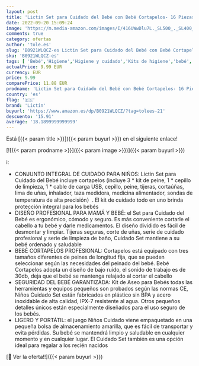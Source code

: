 ```yaml
---
layout: post
title: 'Lictin Set para Cuidado del Bebé con Bebé Cortapelos- 16 Piezas Kit de Aseo para Bebés con Cortapelos de Cabello Alimentador de Medicamentos para Peine Cortaúñas Niños Cuidado Set'
date: 2022-09-20 15:09:24
image: 'https://m.media-amazon.com/images/I/416UWwDlu7L._SL500_._SL400_.jpg'
comments: true
category: ofertas
author: 'tole.es'
slug: 'B0921WLQCZ-es Lictin Set para Cuidado del Bebé con Bebé Cortapelos- 16...'
sku: 'B0921WLQCZ-es'
tags: [ 'Bebé','Higiene','Higiene y cuidado','Kits de higiene','bebé','bebés','lictin','🇪🇸', ]
actualPrice: 9.99 EUR
currency: EUR
price: 9.99
comparePrice: 11.88 EUR
prodname: 'Lictin Set para Cuidado del Bebé con Bebé Cortapelos- 16 Piezas Kit de Aseo para Bebés con Cortapelos de Cabello Alimentador de Medicamentos para Peine Cortaúñas Niños Cuidado Set'
country: 'es'
flag: '🇪🇸'
brand: 'Lictin'
buyurl: 'https://www.amazon.es/dp/B0921WLQCZ/?tag=tolees-21'
descuento: '15.91'
average: '18.1899999999999'
---
```


Está [{{< param title >}}]({{< param buyurl >}}) en el siguiente enlace!

[![{{< param prodname >}}]({{< param image >}})]({{< param buyurl >}})

ℹ️:

- CONJUNTO INTEGRAL DE CUIDADO PARA NIÑOS: Lictin Set para Cuidado del Bebé incluye cortapelos (incluye 3 * kit de peine, 1 * cepillo de limpieza, 1 * cable de carga USB, cepillo, peine, tijeras, cortaúñas, lima de uñas, inhalador, taza medidora, medicina alimentador, sondas de temperatura de alta precisión）. El kit de cuidado todo en uno brinda protección integral para los bebés
- DISEÑO PROFESIONAL PARA MAMÁ Y BEBÉ: el Set para Cuidado del Bebé es ergonómico, cómodo y seguro. Es más conveniente cortarle el cabello a tu bebé y darle medicamentos. El diseño dividido es fácil de desmontar y limpiar. Tijeras seguras, corte de uñas, serie de cuidado profesional y serie de limpieza de baño, Cuidado Set mantiene a su bebé ordenado y saludable
- BEBÉ CORTAPELOS PROFESIONAL: Cortapelos está equipado con tres tamaños diferentes de peines de longitud fija, que se pueden seleccionar según las necesidades del peinado del bebé. Bebé Cortapelos adopta un diseño de bajo ruido, el sonido de trabajo es de 30db, deja que el bebé se mantenga relajado al cortar el cabello
- SEGURIDAD DEL BEBÉ GARANTIZADA: Kit de Aseo para Bebés todas las herramientas y equipos pequeños son probados según las normas CE, Niños Cuidado Set están fabricados en plástico sin BPA y acero inoxidable de alta calidad, IPX-7 resistente al agua. Otros pequeños detalles únicos están especialmente diseñados para el uso seguro de los bebés.
- LIGERO Y PORTÁTIL: el juego Niños Cuidado viene empaquetado en una pequeña bolsa de almacenamiento amarilla, que es fácil de transportar y evita pérdidas. Su bebé se mantendrá limpio y saludable en cualquier momento y en cualquier lugar. El Cuidado Set también es una opción ideal para regalar a los recién nacidos

[🛒 Ver la oferta!!]({{< param buyurl >}})
